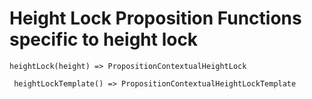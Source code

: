# Height Lock Proposition Functions specific to height lock



` heightLock(height) => PropositionContextualHeightLock `

` heightLockTemplate() => PropositionContextualHeightLockTemplate`



